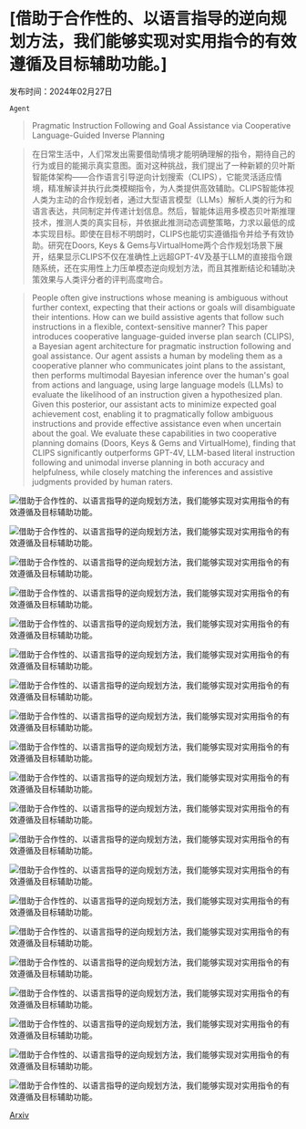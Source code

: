 # [借助于合作性的、以语言指导的逆向规划方法，我们能够实现对实用指令的有效遵循及目标辅助功能。]

发布时间：2024年02月27日

`Agent`

> Pragmatic Instruction Following and Goal Assistance via Cooperative Language-Guided Inverse Planning

> 在日常生活中，人们常发出需要借助情境才能明确理解的指令，期待自己的行为或目的能揭示真实意图。面对这种挑战，我们提出了一种新颖的贝叶斯智能体架构——合作语言引导逆向计划搜索（CLIPS），它能灵活适应情境，精准解读并执行此类模糊指令，为人类提供高效辅助。CLIPS智能体视人类为主动的合作规划者，通过大型语言模型（LLMs）解析人类的行为和语言表达，共同制定并传递计划信息。然后，智能体运用多模态贝叶斯推理技术，推测人类的真实目标，并依据此推测动态调整策略，力求以最低的成本实现目标。即使在目标不明朗时，CLIPS也能切实遵循指令并给予有效协助。研究在Doors, Keys & Gems与VirtualHome两个合作规划场景下展开，结果显示CLIPS不仅在准确性上远超GPT-4V及基于LLM的直接指令跟随系统，还在实用性上力压单模态逆向规划方法，而且其推断结论和辅助决策效果与人类评分者的评判高度吻合。

> People often give instructions whose meaning is ambiguous without further context, expecting that their actions or goals will disambiguate their intentions. How can we build assistive agents that follow such instructions in a flexible, context-sensitive manner? This paper introduces cooperative language-guided inverse plan search (CLIPS), a Bayesian agent architecture for pragmatic instruction following and goal assistance. Our agent assists a human by modeling them as a cooperative planner who communicates joint plans to the assistant, then performs multimodal Bayesian inference over the human's goal from actions and language, using large language models (LLMs) to evaluate the likelihood of an instruction given a hypothesized plan. Given this posterior, our assistant acts to minimize expected goal achievement cost, enabling it to pragmatically follow ambiguous instructions and provide effective assistance even when uncertain about the goal. We evaluate these capabilities in two cooperative planning domains (Doors, Keys & Gems and VirtualHome), finding that CLIPS significantly outperforms GPT-4V, LLM-based literal instruction following and unimodal inverse planning in both accuracy and helpfulness, while closely matching the inferences and assistive judgments provided by human raters.

![借助于合作性的、以语言指导的逆向规划方法，我们能够实现对实用指令的有效遵循及目标辅助功能。](../../../paper_images/2402.17930/x1.png)

![借助于合作性的、以语言指导的逆向规划方法，我们能够实现对实用指令的有效遵循及目标辅助功能。](../../../paper_images/2402.17930/x2.png)

![借助于合作性的、以语言指导的逆向规划方法，我们能够实现对实用指令的有效遵循及目标辅助功能。](../../../paper_images/2402.17930/x3.png)

![借助于合作性的、以语言指导的逆向规划方法，我们能够实现对实用指令的有效遵循及目标辅助功能。](../../../paper_images/2402.17930/horizontal_2.1.keys.png)

![借助于合作性的、以语言指导的逆向规划方法，我们能够实现对实用指令的有效遵循及目标辅助功能。](../../../paper_images/2402.17930/horizontal_12.1.doors.png)

![借助于合作性的、以语言指导的逆向规划方法，我们能够实现对实用指令的有效遵循及目标辅助功能。](../../../paper_images/2402.17930/horizontal_3.2.keys.png)

![借助于合作性的、以语言指导的逆向规划方法，我们能够实现对实用指令的有效遵循及目标辅助功能。](../../../paper_images/2402.17930/horizontal_10.1.keys.png)

![借助于合作性的、以语言指导的逆向规划方法，我们能够实现对实用指令的有效遵循及目标辅助功能。](../../../paper_images/2402.17930/horizontal_14.1.doors.png)

![借助于合作性的、以语言指导的逆向规划方法，我们能够实现对实用指令的有效遵循及目标辅助功能。](../../../paper_images/2402.17930/horizontal_15.1.doors.png)

![借助于合作性的、以语言指导的逆向规划方法，我们能够实现对实用指令的有效遵循及目标辅助功能。](../../../paper_images/2402.17930/x4.png)

![借助于合作性的、以语言指导的逆向规划方法，我们能够实现对实用指令的有效遵循及目标辅助功能。](../../../paper_images/2402.17930/x5.png)

![借助于合作性的、以语言指导的逆向规划方法，我们能够实现对实用指令的有效遵循及目标辅助功能。](../../../paper_images/2402.17930/x6.png)

![借助于合作性的、以语言指导的逆向规划方法，我们能够实现对实用指令的有效遵循及目标辅助功能。](../../../paper_images/2402.17930/x7.png)

![借助于合作性的、以语言指导的逆向规划方法，我们能够实现对实用指令的有效遵循及目标辅助功能。](../../../paper_images/2402.17930/p2_1.png)

![借助于合作性的、以语言指导的逆向规划方法，我们能够实现对实用指令的有效遵循及目标辅助功能。](../../../paper_images/2402.17930/p4_1.png)

![借助于合作性的、以语言指导的逆向规划方法，我们能够实现对实用指令的有效遵循及目标辅助功能。](../../../paper_images/2402.17930/p8_1.png)

![借助于合作性的、以语言指导的逆向规划方法，我们能够实现对实用指令的有效遵循及目标辅助功能。](../../../paper_images/2402.17930/assistance_10.1.keys.png)

![借助于合作性的、以语言指导的逆向规划方法，我们能够实现对实用指令的有效遵循及目标辅助功能。](../../../paper_images/2402.17930/assistance_12.1.doors.png)

![借助于合作性的、以语言指导的逆向规划方法，我们能够实现对实用指令的有效遵循及目标辅助功能。](../../../paper_images/2402.17930/assistance_15.1.doors.png)

![借助于合作性的、以语言指导的逆向规划方法，我们能够实现对实用指令的有效遵循及目标辅助功能。](../../../paper_images/2402.17930/assistance_9.1.keys.png)

[Arxiv](https://arxiv.org/abs/2402.17930)